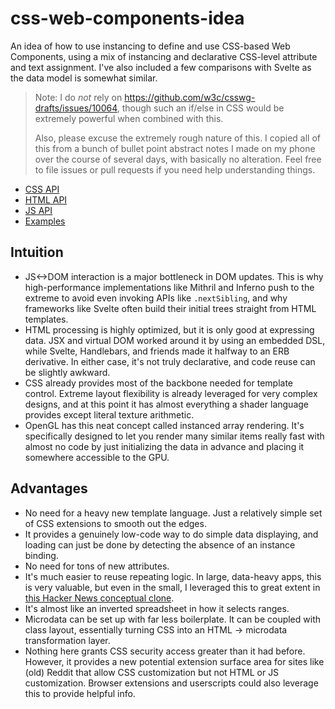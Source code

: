 # css-web-components-idea
An idea of how to use instancing to define and use CSS-based Web Components, using a mix of instancing and declarative CSS-level attribute and text assignment. I've also included a few comparisons with Svelte as the data model is somewhat similar.

> Note: I do *not* rely on https://github.com/w3c/csswg-drafts/issues/10064, though such an if/else in CSS would be extremely powerful when combined with this.
>
> Also, please excuse the extremely rough nature of this. I copied all of this from a bunch of bullet point abstract notes I made on my phone over the course of several days, with basically no alteration. Feel free to file issues or pull requests if you need help understanding things.

- [CSS API](./css.md)
- [HTML API](./html.md)
- [JS API](./js.md)
- [Examples](./examples/)

## Intuition

- JS<->DOM interaction is a major bottleneck in DOM updates. This is why high-performance implementations like Mithril and Inferno push to the extreme to avoid even invoking APIs like `.nextSibling`, and why frameworks like Svelte often build their initial trees straight from HTML templates.
- HTML processing is highly optimized, but it is only good at expressing data. JSX and virtual DOM worked around it by using an embedded DSL, while Svelte, Handlebars, and friends made it halfway to an ERB derivative. In either case, it's not truly declarative, and code reuse can be slightly awkward.
- CSS already provides most of the backbone needed for template control. Extreme layout flexibility is already leveraged for very complex designs, and at this point it has almost everything a shader language provides except literal texture arithmetic.
- OpenGL has this neat concept called instanced array rendering. It's specifically designed to let you render many similar items really fast with almost no code by just initializing the data in advance and placing it somewhere accessible to the GPU.

## Advantages

- No need for a heavy new template language. Just a relatively simple set of CSS extensions to smooth out the edges.
- It provides a genuinely low-code way to do simple data displaying, and loading can just be done by detecting the absence of an instance binding.
- No need for tons of new attributes.
- It's much easier to reuse repeating logic. In large, data-heavy apps, this is very valuable, but even in the small, I leveraged this to great extent in [this Hacker News conceptual clone](./examples/hacker-news.html).
- It's almost like an inverted spreadsheet in how it selects ranges.
- Microdata can be set up with far less boilerplate. It can be coupled with class layout, essentially turning CSS into an HTML -> microdata transformation layer.
- Nothing here grants CSS security access greater than it had before. However, it provides a new potential extension surface area for sites like (old) Reddit that allow CSS customization but not HTML or JS customization. Browser extensions and userscripts could also leverage this to provide helpful info.
